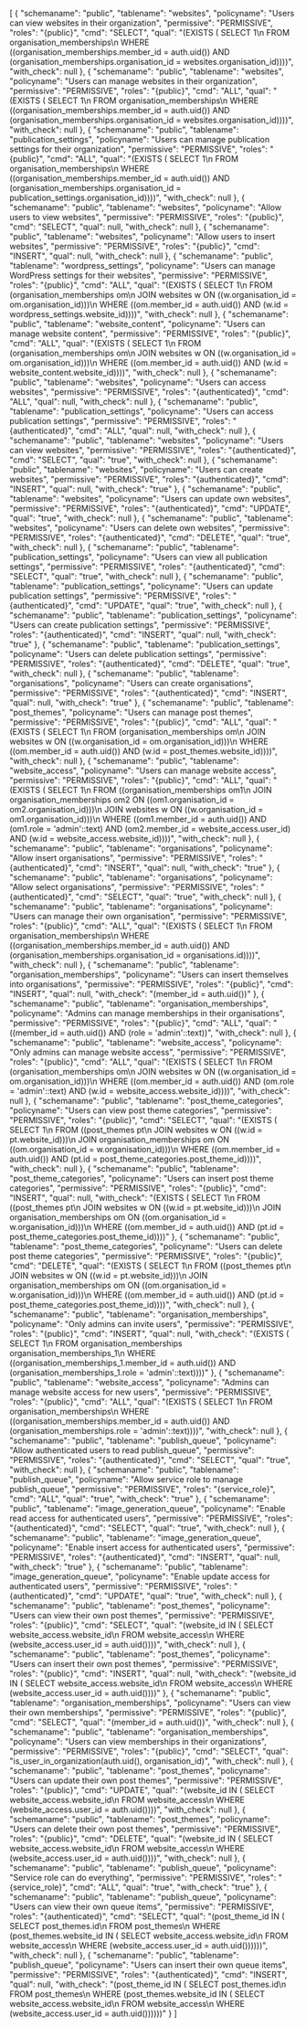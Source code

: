 [
  {
    "schemaname": "public",
    "tablename": "websites",
    "policyname": "Users can view websites in their organization",
    "permissive": "PERMISSIVE",
    "roles": "{public}",
    "cmd": "SELECT",
    "qual": "(EXISTS ( SELECT 1\n   FROM organisation_memberships\n  WHERE ((organisation_memberships.member_id = auth.uid()) AND (organisation_memberships.organisation_id = websites.organisation_id))))",
    "with_check": null
  },
  {
    "schemaname": "public",
    "tablename": "websites",
    "policyname": "Users can manage websites in their organization",
    "permissive": "PERMISSIVE",
    "roles": "{public}",
    "cmd": "ALL",
    "qual": "(EXISTS ( SELECT 1\n   FROM organisation_memberships\n  WHERE ((organisation_memberships.member_id = auth.uid()) AND (organisation_memberships.organisation_id = websites.organisation_id))))",
    "with_check": null
  },
  {
    "schemaname": "public",
    "tablename": "publication_settings",
    "policyname": "Users can manage publication settings for their organization",
    "permissive": "PERMISSIVE",
    "roles": "{public}",
    "cmd": "ALL",
    "qual": "(EXISTS ( SELECT 1\n   FROM organisation_memberships\n  WHERE ((organisation_memberships.member_id = auth.uid()) AND (organisation_memberships.organisation_id = publication_settings.organisation_id))))",
    "with_check": null
  },
  {
    "schemaname": "public",
    "tablename": "websites",
    "policyname": "Allow users to view websites",
    "permissive": "PERMISSIVE",
    "roles": "{public}",
    "cmd": "SELECT",
    "qual": null,
    "with_check": null
  },
  {
    "schemaname": "public",
    "tablename": "websites",
    "policyname": "Allow users to insert websites",
    "permissive": "PERMISSIVE",
    "roles": "{public}",
    "cmd": "INSERT",
    "qual": null,
    "with_check": null
  },
  {
    "schemaname": "public",
    "tablename": "wordpress_settings",
    "policyname": "Users can manage WordPress settings for their websites",
    "permissive": "PERMISSIVE",
    "roles": "{public}",
    "cmd": "ALL",
    "qual": "(EXISTS ( SELECT 1\n   FROM (organisation_memberships om\n     JOIN websites w ON ((w.organisation_id = om.organisation_id)))\n  WHERE ((om.member_id = auth.uid()) AND (w.id = wordpress_settings.website_id))))",
    "with_check": null
  },
  {
    "schemaname": "public",
    "tablename": "website_content",
    "policyname": "Users can manage website content",
    "permissive": "PERMISSIVE",
    "roles": "{public}",
    "cmd": "ALL",
    "qual": "(EXISTS ( SELECT 1\n   FROM (organisation_memberships om\n     JOIN websites w ON ((w.organisation_id = om.organisation_id)))\n  WHERE ((om.member_id = auth.uid()) AND (w.id = website_content.website_id))))",
    "with_check": null
  },
  {
    "schemaname": "public",
    "tablename": "websites",
    "policyname": "Users can access websites",
    "permissive": "PERMISSIVE",
    "roles": "{authenticated}",
    "cmd": "ALL",
    "qual": null,
    "with_check": null
  },
  {
    "schemaname": "public",
    "tablename": "publication_settings",
    "policyname": "Users can access publication settings",
    "permissive": "PERMISSIVE",
    "roles": "{authenticated}",
    "cmd": "ALL",
    "qual": null,
    "with_check": null
  },
  {
    "schemaname": "public",
    "tablename": "websites",
    "policyname": "Users can view websites",
    "permissive": "PERMISSIVE",
    "roles": "{authenticated}",
    "cmd": "SELECT",
    "qual": "true",
    "with_check": null
  },
  {
    "schemaname": "public",
    "tablename": "websites",
    "policyname": "Users can create websites",
    "permissive": "PERMISSIVE",
    "roles": "{authenticated}",
    "cmd": "INSERT",
    "qual": null,
    "with_check": "true"
  },
  {
    "schemaname": "public",
    "tablename": "websites",
    "policyname": "Users can update own websites",
    "permissive": "PERMISSIVE",
    "roles": "{authenticated}",
    "cmd": "UPDATE",
    "qual": "true",
    "with_check": null
  },
  {
    "schemaname": "public",
    "tablename": "websites",
    "policyname": "Users can delete own websites",
    "permissive": "PERMISSIVE",
    "roles": "{authenticated}",
    "cmd": "DELETE",
    "qual": "true",
    "with_check": null
  },
  {
    "schemaname": "public",
    "tablename": "publication_settings",
    "policyname": "Users can view all publication settings",
    "permissive": "PERMISSIVE",
    "roles": "{authenticated}",
    "cmd": "SELECT",
    "qual": "true",
    "with_check": null
  },
  {
    "schemaname": "public",
    "tablename": "publication_settings",
    "policyname": "Users can update publication settings",
    "permissive": "PERMISSIVE",
    "roles": "{authenticated}",
    "cmd": "UPDATE",
    "qual": "true",
    "with_check": null
  },
  {
    "schemaname": "public",
    "tablename": "publication_settings",
    "policyname": "Users can create publication settings",
    "permissive": "PERMISSIVE",
    "roles": "{authenticated}",
    "cmd": "INSERT",
    "qual": null,
    "with_check": "true"
  },
  {
    "schemaname": "public",
    "tablename": "publication_settings",
    "policyname": "Users can delete publication settings",
    "permissive": "PERMISSIVE",
    "roles": "{authenticated}",
    "cmd": "DELETE",
    "qual": "true",
    "with_check": null
  },
  {
    "schemaname": "public",
    "tablename": "organisations",
    "policyname": "Users can create organisations",
    "permissive": "PERMISSIVE",
    "roles": "{authenticated}",
    "cmd": "INSERT",
    "qual": null,
    "with_check": "true"
  },
  {
    "schemaname": "public",
    "tablename": "post_themes",
    "policyname": "Users can manage post themes",
    "permissive": "PERMISSIVE",
    "roles": "{public}",
    "cmd": "ALL",
    "qual": "(EXISTS ( SELECT 1\n   FROM (organisation_memberships om\n     JOIN websites w ON ((w.organisation_id = om.organisation_id)))\n  WHERE ((om.member_id = auth.uid()) AND (w.id = post_themes.website_id))))",
    "with_check": null
  },
  {
    "schemaname": "public",
    "tablename": "website_access",
    "policyname": "Users can manage website access",
    "permissive": "PERMISSIVE",
    "roles": "{public}",
    "cmd": "ALL",
    "qual": "(EXISTS ( SELECT 1\n   FROM ((organisation_memberships om1\n     JOIN organisation_memberships om2 ON ((om1.organisation_id = om2.organisation_id)))\n     JOIN websites w ON ((w.organisation_id = om1.organisation_id)))\n  WHERE ((om1.member_id = auth.uid()) AND (om1.role = 'admin'::text) AND (om2.member_id = website_access.user_id) AND (w.id = website_access.website_id))))",
    "with_check": null
  },
  {
    "schemaname": "public",
    "tablename": "organisations",
    "policyname": "Allow insert organisations",
    "permissive": "PERMISSIVE",
    "roles": "{authenticated}",
    "cmd": "INSERT",
    "qual": null,
    "with_check": "true"
  },
  {
    "schemaname": "public",
    "tablename": "organisations",
    "policyname": "Allow select organisations",
    "permissive": "PERMISSIVE",
    "roles": "{authenticated}",
    "cmd": "SELECT",
    "qual": "true",
    "with_check": null
  },
  {
    "schemaname": "public",
    "tablename": "organisations",
    "policyname": "Users can manage their own organisation",
    "permissive": "PERMISSIVE",
    "roles": "{public}",
    "cmd": "ALL",
    "qual": "(EXISTS ( SELECT 1\n   FROM organisation_memberships\n  WHERE ((organisation_memberships.member_id = auth.uid()) AND (organisation_memberships.organisation_id = organisations.id))))",
    "with_check": null
  },
  {
    "schemaname": "public",
    "tablename": "organisation_memberships",
    "policyname": "Users can insert themselves into organisations",
    "permissive": "PERMISSIVE",
    "roles": "{public}",
    "cmd": "INSERT",
    "qual": null,
    "with_check": "(member_id = auth.uid())"
  },
  {
    "schemaname": "public",
    "tablename": "organisation_memberships",
    "policyname": "Admins can manage memberships in their organisations",
    "permissive": "PERMISSIVE",
    "roles": "{public}",
    "cmd": "ALL",
    "qual": "((member_id = auth.uid()) AND (role = 'admin'::text))",
    "with_check": null
  },
  {
    "schemaname": "public",
    "tablename": "website_access",
    "policyname": "Only admins can manage website access",
    "permissive": "PERMISSIVE",
    "roles": "{public}",
    "cmd": "ALL",
    "qual": "(EXISTS ( SELECT 1\n   FROM (organisation_memberships om\n     JOIN websites w ON ((w.organisation_id = om.organisation_id)))\n  WHERE ((om.member_id = auth.uid()) AND (om.role = 'admin'::text) AND (w.id = website_access.website_id))))",
    "with_check": null
  },
  {
    "schemaname": "public",
    "tablename": "post_theme_categories",
    "policyname": "Users can view post theme categories",
    "permissive": "PERMISSIVE",
    "roles": "{public}",
    "cmd": "SELECT",
    "qual": "(EXISTS ( SELECT 1\n   FROM ((post_themes pt\n     JOIN websites w ON ((w.id = pt.website_id)))\n     JOIN organisation_memberships om ON ((om.organisation_id = w.organisation_id)))\n  WHERE ((om.member_id = auth.uid()) AND (pt.id = post_theme_categories.post_theme_id))))",
    "with_check": null
  },
  {
    "schemaname": "public",
    "tablename": "post_theme_categories",
    "policyname": "Users can insert post theme categories",
    "permissive": "PERMISSIVE",
    "roles": "{public}",
    "cmd": "INSERT",
    "qual": null,
    "with_check": "(EXISTS ( SELECT 1\n   FROM ((post_themes pt\n     JOIN websites w ON ((w.id = pt.website_id)))\n     JOIN organisation_memberships om ON ((om.organisation_id = w.organisation_id)))\n  WHERE ((om.member_id = auth.uid()) AND (pt.id = post_theme_categories.post_theme_id))))"
  },
  {
    "schemaname": "public",
    "tablename": "post_theme_categories",
    "policyname": "Users can delete post theme categories",
    "permissive": "PERMISSIVE",
    "roles": "{public}",
    "cmd": "DELETE",
    "qual": "(EXISTS ( SELECT 1\n   FROM ((post_themes pt\n     JOIN websites w ON ((w.id = pt.website_id)))\n     JOIN organisation_memberships om ON ((om.organisation_id = w.organisation_id)))\n  WHERE ((om.member_id = auth.uid()) AND (pt.id = post_theme_categories.post_theme_id))))",
    "with_check": null
  },
  {
    "schemaname": "public",
    "tablename": "organisation_memberships",
    "policyname": "Only admins can invite users",
    "permissive": "PERMISSIVE",
    "roles": "{public}",
    "cmd": "INSERT",
    "qual": null,
    "with_check": "(EXISTS ( SELECT 1\n   FROM organisation_memberships organisation_memberships_1\n  WHERE ((organisation_memberships_1.member_id = auth.uid()) AND (organisation_memberships_1.role = 'admin'::text))))"
  },
  {
    "schemaname": "public",
    "tablename": "website_access",
    "policyname": "Admins can manage website access for new users",
    "permissive": "PERMISSIVE",
    "roles": "{public}",
    "cmd": "ALL",
    "qual": "(EXISTS ( SELECT 1\n   FROM organisation_memberships\n  WHERE ((organisation_memberships.member_id = auth.uid()) AND (organisation_memberships.role = 'admin'::text))))",
    "with_check": null
  },
  {
    "schemaname": "public",
    "tablename": "publish_queue",
    "policyname": "Allow authenticated users to read publish_queue",
    "permissive": "PERMISSIVE",
    "roles": "{authenticated}",
    "cmd": "SELECT",
    "qual": "true",
    "with_check": null
  },
  {
    "schemaname": "public",
    "tablename": "publish_queue",
    "policyname": "Allow service role to manage publish_queue",
    "permissive": "PERMISSIVE",
    "roles": "{service_role}",
    "cmd": "ALL",
    "qual": "true",
    "with_check": "true"
  },
  {
    "schemaname": "public",
    "tablename": "image_generation_queue",
    "policyname": "Enable read access for authenticated users",
    "permissive": "PERMISSIVE",
    "roles": "{authenticated}",
    "cmd": "SELECT",
    "qual": "true",
    "with_check": null
  },
  {
    "schemaname": "public",
    "tablename": "image_generation_queue",
    "policyname": "Enable insert access for authenticated users",
    "permissive": "PERMISSIVE",
    "roles": "{authenticated}",
    "cmd": "INSERT",
    "qual": null,
    "with_check": "true"
  },
  {
    "schemaname": "public",
    "tablename": "image_generation_queue",
    "policyname": "Enable update access for authenticated users",
    "permissive": "PERMISSIVE",
    "roles": "{authenticated}",
    "cmd": "UPDATE",
    "qual": "true",
    "with_check": null
  },
  {
    "schemaname": "public",
    "tablename": "post_themes",
    "policyname": "Users can view their own post themes",
    "permissive": "PERMISSIVE",
    "roles": "{public}",
    "cmd": "SELECT",
    "qual": "(website_id IN ( SELECT website_access.website_id\n   FROM website_access\n  WHERE (website_access.user_id = auth.uid())))",
    "with_check": null
  },
  {
    "schemaname": "public",
    "tablename": "post_themes",
    "policyname": "Users can insert their own post themes",
    "permissive": "PERMISSIVE",
    "roles": "{public}",
    "cmd": "INSERT",
    "qual": null,
    "with_check": "(website_id IN ( SELECT website_access.website_id\n   FROM website_access\n  WHERE (website_access.user_id = auth.uid())))"
  },
  {
    "schemaname": "public",
    "tablename": "organisation_memberships",
    "policyname": "Users can view their own memberships",
    "permissive": "PERMISSIVE",
    "roles": "{public}",
    "cmd": "SELECT",
    "qual": "(member_id = auth.uid())",
    "with_check": null
  },
  {
    "schemaname": "public",
    "tablename": "organisation_memberships",
    "policyname": "Users can view memberships in their organizations",
    "permissive": "PERMISSIVE",
    "roles": "{public}",
    "cmd": "SELECT",
    "qual": "is_user_in_organization(auth.uid(), organisation_id)",
    "with_check": null
  },
  {
    "schemaname": "public",
    "tablename": "post_themes",
    "policyname": "Users can update their own post themes",
    "permissive": "PERMISSIVE",
    "roles": "{public}",
    "cmd": "UPDATE",
    "qual": "(website_id IN ( SELECT website_access.website_id\n   FROM website_access\n  WHERE (website_access.user_id = auth.uid())))",
    "with_check": null
  },
  {
    "schemaname": "public",
    "tablename": "post_themes",
    "policyname": "Users can delete their own post themes",
    "permissive": "PERMISSIVE",
    "roles": "{public}",
    "cmd": "DELETE",
    "qual": "(website_id IN ( SELECT website_access.website_id\n   FROM website_access\n  WHERE (website_access.user_id = auth.uid())))",
    "with_check": null
  },
  {
    "schemaname": "public",
    "tablename": "publish_queue",
    "policyname": "Service role can do everything",
    "permissive": "PERMISSIVE",
    "roles": "{service_role}",
    "cmd": "ALL",
    "qual": "true",
    "with_check": "true"
  },
  {
    "schemaname": "public",
    "tablename": "publish_queue",
    "policyname": "Users can view their own queue items",
    "permissive": "PERMISSIVE",
    "roles": "{authenticated}",
    "cmd": "SELECT",
    "qual": "(post_theme_id IN ( SELECT post_themes.id\n   FROM post_themes\n  WHERE (post_themes.website_id IN ( SELECT website_access.website_id\n           FROM website_access\n          WHERE (website_access.user_id = auth.uid())))))",
    "with_check": null
  },
  {
    "schemaname": "public",
    "tablename": "publish_queue",
    "policyname": "Users can insert their own queue items",
    "permissive": "PERMISSIVE",
    "roles": "{authenticated}",
    "cmd": "INSERT",
    "qual": null,
    "with_check": "(post_theme_id IN ( SELECT post_themes.id\n   FROM post_themes\n  WHERE (post_themes.website_id IN ( SELECT website_access.website_id\n           FROM website_access\n          WHERE (website_access.user_id = auth.uid())))))"
  }
]